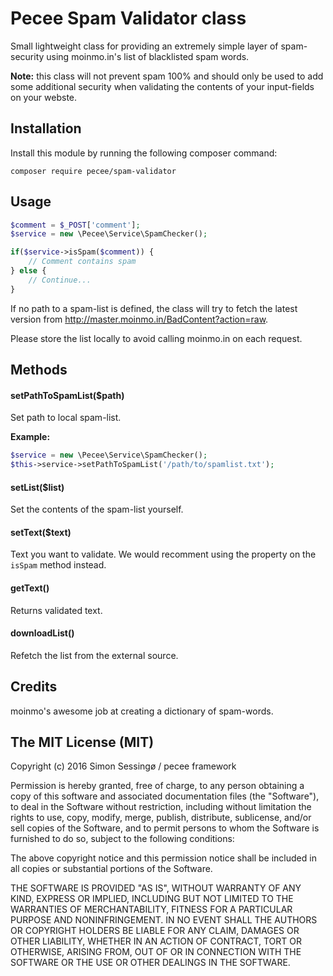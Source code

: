 # Pecee Spam Validator class

Small lightweight class for providing an extremely simple layer of spam-security using moinmo.in's list of blacklisted spam words.

**Note:** this class will not prevent spam 100% and should only be used to add some additional security when validating the contents of your input-fields on your webste.

## Installation

Install this module by running the following composer command:

```composer require pecee/spam-validator```

## Usage

```php
$comment = $_POST['comment'];
$service = new \Pecee\Service\SpamChecker();

if($service->isSpam($comment)) {
    // Comment contains spam
} else {
    // Continue...
}
```

If no path to a spam-list is defined, the class will try to fetch the latest version from http://master.moinmo.in/BadContent?action=raw.

Please store the list locally to avoid calling moinmo.in on each request.

## Methods

#### setPathToSpamList($path)

Set path to local spam-list.

**Example:**

```php
$service = new \Pecee\Service\SpamChecker();
$this->service->setPathToSpamList('/path/to/spamlist.txt');
```

#### setList($list)

Set the contents of the spam-list yourself.

#### setText($text)

Text you want to validate. We would recomment using the property on the `isSpam` method instead.

#### getText()

Returns validated text.

#### downloadList()

Refetch the list from the external source.

## Credits

moinmo's awesome job at creating a dictionary of spam-words.

## The MIT License (MIT)

Copyright (c) 2016 Simon Sessingø / pecee framework

Permission is hereby granted, free of charge, to any person obtaining a copy
of this software and associated documentation files (the "Software"), to deal
in the Software without restriction, including without limitation the rights
to use, copy, modify, merge, publish, distribute, sublicense, and/or sell
copies of the Software, and to permit persons to whom the Software is
furnished to do so, subject to the following conditions:

The above copyright notice and this permission notice shall be included in all
copies or substantial portions of the Software.

THE SOFTWARE IS PROVIDED "AS IS", WITHOUT WARRANTY OF ANY KIND, EXPRESS OR
IMPLIED, INCLUDING BUT NOT LIMITED TO THE WARRANTIES OF MERCHANTABILITY,
FITNESS FOR A PARTICULAR PURPOSE AND NONINFRINGEMENT. IN NO EVENT SHALL THE
AUTHORS OR COPYRIGHT HOLDERS BE LIABLE FOR ANY CLAIM, DAMAGES OR OTHER
LIABILITY, WHETHER IN AN ACTION OF CONTRACT, TORT OR OTHERWISE, ARISING FROM,
OUT OF OR IN CONNECTION WITH THE SOFTWARE OR THE USE OR OTHER DEALINGS IN THE
SOFTWARE.

